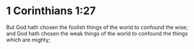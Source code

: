 # 1 Corinthians 1:27

But God hath chosen the foolish things of the world to confound the wise; and God hath chosen the weak things of the world to confound the things which are mighty;